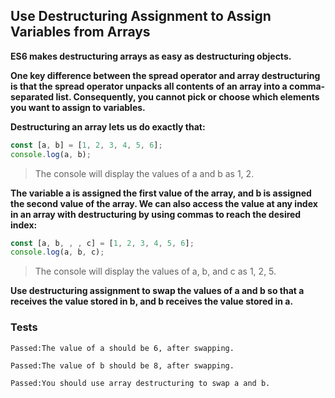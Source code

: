 ## Use Destructuring Assignment to Assign Variables from Arrays

**ES6 makes destructuring arrays as easy as destructuring objects.**

**One key difference between the spread operator and array destructuring is that the spread operator unpacks all contents of an array into a comma-separated list. Consequently, you cannot pick or choose which elements you want to assign to variables.**

**Destructuring an array lets us do exactly that:**

```js
const [a, b] = [1, 2, 3, 4, 5, 6];
console.log(a, b);
```

> The console will display the values of a and b as 1, 2.

**The variable a is assigned the first value of the array, and b is assigned the second value of the array. We can also access the value at any index in an array with destructuring by using commas to reach the desired index:**

```js
const [a, b, , , c] = [1, 2, 3, 4, 5, 6];
console.log(a, b, c);
```

> The console will display the values of a, b, and c as 1, 2, 5.

**Use destructuring assignment to swap the values of a and b so that a receives the value stored in b, and b receives the value stored in a.**

### Tests

`Passed:The value of a should be 6, after swapping.`

`Passed:The value of b should be 8, after swapping.`

`Passed:You should use array destructuring to swap a and b.`
